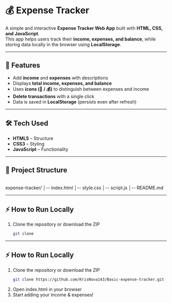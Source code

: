 # 💰 Expense Tracker  

A simple and interactive **Expense Tracker Web App** built with **HTML, CSS, and JavaScript**.  
This app helps users track their **income, expenses, and balance**, while storing data locally in the browser using **LocalStorage**.  

---

## 🚀 Features  
- Add **income** and **expenses** with descriptions  
- Displays **total income, expenses, and balance**  
- Uses **icons (💸 / 💰)** to distinguish between expenses and income  
- **Delete transactions** with a single click  
- Data is saved in **LocalStorage** (persists even after refresh)  

---

## 🛠️ Tech Used  
- **HTML5** – Structure  
- **CSS3** – Styling  
- **JavaScript** – Functionality   

---

## 📂 Project Structure  
<br>
expense-tracker/
│-- index.html
│-- style.css
│-- script.js
│-- README.md
<br>

---

## ⚡ How to Run Locally  
1. Clone the repository or download the ZIP  
   ```bash
   git clone 
---

## ⚡ How to Run Locally  
1. Clone the repository or download the ZIP  
   ```bash
   git clone https://github.com/KrisNova143/Basic-expense-tracker.git
2. Open index.html in your browser
3. Start adding your income & expenses!


